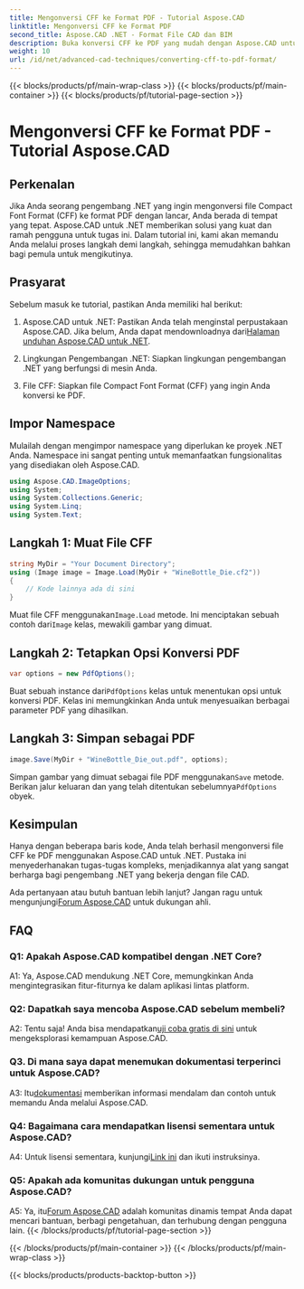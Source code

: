 ```yaml
---
title: Mengonversi CFF ke Format PDF - Tutorial Aspose.CAD
linktitle: Mengonversi CFF ke Format PDF
second_title: Aspose.CAD .NET - Format File CAD dan BIM
description: Buka konversi CFF ke PDF yang mudah dengan Aspose.CAD untuk .NET. Ikuti panduan langkah demi langkah kami.
weight: 10
url: /id/net/advanced-cad-techniques/converting-cff-to-pdf-format/
---
```


{{< blocks/products/pf/main-wrap-class >}}
{{< blocks/products/pf/main-container >}}
{{< blocks/products/pf/tutorial-page-section >}}

# Mengonversi CFF ke Format PDF - Tutorial Aspose.CAD

## Perkenalan

Jika Anda seorang pengembang .NET yang ingin mengonversi file Compact Font Format (CFF) ke format PDF dengan lancar, Anda berada di tempat yang tepat. Aspose.CAD untuk .NET memberikan solusi yang kuat dan ramah pengguna untuk tugas ini. Dalam tutorial ini, kami akan memandu Anda melalui proses langkah demi langkah, sehingga memudahkan bahkan bagi pemula untuk mengikutinya.

## Prasyarat

Sebelum masuk ke tutorial, pastikan Anda memiliki hal berikut:

1. Aspose.CAD untuk .NET: Pastikan Anda telah menginstal perpustakaan Aspose.CAD. Jika belum, Anda dapat mendownloadnya dari[Halaman unduhan Aspose.CAD untuk .NET](https://releases.aspose.com/cad/net/).

2. Lingkungan Pengembangan .NET: Siapkan lingkungan pengembangan .NET yang berfungsi di mesin Anda.

3. File CFF: Siapkan file Compact Font Format (CFF) yang ingin Anda konversi ke PDF.

## Impor Namespace

Mulailah dengan mengimpor namespace yang diperlukan ke proyek .NET Anda. Namespace ini sangat penting untuk memanfaatkan fungsionalitas yang disediakan oleh Aspose.CAD.

```csharp
using Aspose.CAD.ImageOptions;
using System;
using System.Collections.Generic;
using System.Linq;
using System.Text;
```

## Langkah 1: Muat File CFF

```csharp
string MyDir = "Your Document Directory";
using (Image image = Image.Load(MyDir + "WineBottle_Die.cf2"))
{
    // Kode lainnya ada di sini
}
```

 Muat file CFF menggunakan`Image.Load` metode. Ini menciptakan sebuah contoh dari`Image` kelas, mewakili gambar yang dimuat.

## Langkah 2: Tetapkan Opsi Konversi PDF

```csharp
var options = new PdfOptions();
```

 Buat sebuah instance dari`PdfOptions` kelas untuk menentukan opsi untuk konversi PDF. Kelas ini memungkinkan Anda untuk menyesuaikan berbagai parameter PDF yang dihasilkan.

## Langkah 3: Simpan sebagai PDF

```csharp
image.Save(MyDir + "WineBottle_Die_out.pdf", options);
```

 Simpan gambar yang dimuat sebagai file PDF menggunakan`Save` metode. Berikan jalur keluaran dan yang telah ditentukan sebelumnya`PdfOptions` obyek.

## Kesimpulan

Hanya dengan beberapa baris kode, Anda telah berhasil mengonversi file CFF ke PDF menggunakan Aspose.CAD untuk .NET. Pustaka ini menyederhanakan tugas-tugas kompleks, menjadikannya alat yang sangat berharga bagi pengembang .NET yang bekerja dengan file CAD.

 Ada pertanyaan atau butuh bantuan lebih lanjut? Jangan ragu untuk mengunjungi[Forum Aspose.CAD](https://forum.aspose.com/c/cad/19) untuk dukungan ahli.

## FAQ

### Q1: Apakah Aspose.CAD kompatibel dengan .NET Core?

A1: Ya, Aspose.CAD mendukung .NET Core, memungkinkan Anda mengintegrasikan fitur-fiturnya ke dalam aplikasi lintas platform.

### Q2: Dapatkah saya mencoba Aspose.CAD sebelum membeli?

 A2: Tentu saja! Anda bisa mendapatkan[uji coba gratis di sini](https://releases.aspose.com/) untuk mengeksplorasi kemampuan Aspose.CAD.

### Q3. Di mana saya dapat menemukan dokumentasi terperinci untuk Aspose.CAD?

 A3: Itu[dokumentasi](https://reference.aspose.com/cad/net/) memberikan informasi mendalam dan contoh untuk memandu Anda melalui Aspose.CAD.

### Q4: Bagaimana cara mendapatkan lisensi sementara untuk Aspose.CAD?

 A4: Untuk lisensi sementara, kunjungi[Link ini](https://purchase.aspose.com/temporary-license/) dan ikuti instruksinya.

### Q5: Apakah ada komunitas dukungan untuk pengguna Aspose.CAD?

 A5: Ya, itu[Forum Aspose.CAD](https://forum.aspose.com/c/cad/19) adalah komunitas dinamis tempat Anda dapat mencari bantuan, berbagi pengetahuan, dan terhubung dengan pengguna lain.
{{< /blocks/products/pf/tutorial-page-section >}}

{{< /blocks/products/pf/main-container >}}
{{< /blocks/products/pf/main-wrap-class >}}

{{< blocks/products/products-backtop-button >}}
